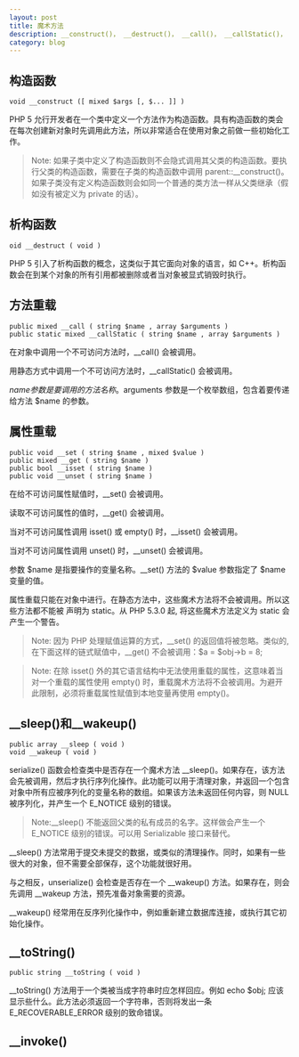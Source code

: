 ```yaml
---
layout: post
title: 魔术方法
description: __construct()， __destruct()， __call()， __callStatic()， __get()， __set()， __isset()， __unset()， __sleep()， __wakeup()， __toString()， __invoke()， __set_state()， __clone() 和 __debugInfo() 等方法在 PHP 中被称为"魔术方法"（Magic methods）。
category: blog
---
```


构造函数
------

```
void __construct ([ mixed $args [, $... ]] )
```

PHP 5 允行开发者在一个类中定义一个方法作为构造函数。具有构造函数的类会在每次创建新对象时先调用此方法，所以非常适合在使用对象之前做一些初始化工作。

> Note: 如果子类中定义了构造函数则不会隐式调用其父类的构造函数。要执行父类的构造函数，需要在子类的构造函数中调用 parent::__construct()。如果子类没有定义构造函数则会如同一个普通的类方法一样从父类继承（假如没有被定义为 private 的话）。

析构函数
------

```
oid __destruct ( void )
```

PHP 5 引入了析构函数的概念，这类似于其它面向对象的语言，如 C++。析构函数会在到某个对象的所有引用都被删除或者当对象被显式销毁时执行。

方法重载
------

```
public mixed __call ( string $name , array $arguments )
public static mixed __callStatic ( string $name , array $arguments )
```

在对象中调用一个不可访问方法时，__call() 会被调用。

用静态方式中调用一个不可访问方法时，__callStatic() 会被调用。

$name 参数是要调用的方法名称。$arguments 参数是一个枚举数组，包含着要传递给方法 $name 的参数。

属性重载
------

```
public void __set ( string $name , mixed $value )
public mixed __get ( string $name )
public bool __isset ( string $name )
public void __unset ( string $name )
```

在给不可访问属性赋值时，__set() 会被调用。

读取不可访问属性的值时，__get() 会被调用。

当对不可访问属性调用 isset() 或 empty() 时，__isset() 会被调用。

当对不可访问属性调用 unset() 时，__unset() 会被调用。

参数 $name 是指要操作的变量名称。__set() 方法的 $value 参数指定了 $name 变量的值。

属性重载只能在对象中进行。在静态方法中，这些魔术方法将不会被调用。所以这些方法都不能被 声明为 static。从 PHP 5.3.0 起, 将这些魔术方法定义为 static 会产生一个警告。

> Note: 因为 PHP 处理赋值运算的方式，__set() 的返回值将被忽略。类似的, 在下面这样的链式赋值中，__get() 不会被调用：$a = $obj->b = 8; 

> Note: 在除 isset() 外的其它语言结构中无法使用重载的属性，这意味着当对一个重载的属性使用 empty() 时，重载魔术方法将不会被调用。为避开此限制，必须将重载属性赋值到本地变量再使用 empty()。

 __sleep()和__wakeup()
------

```
public array __sleep ( void )
void __wakeup ( void )
```
serialize() 函数会检查类中是否存在一个魔术方法 __sleep()。如果存在，该方法会先被调用，然后才执行序列化操作。此功能可以用于清理对象，并返回一个包含对象中所有应被序列化的变量名称的数组。如果该方法未返回任何内容，则 NULL 被序列化，并产生一个 E_NOTICE 级别的错误。

> Note:__sleep() 不能返回父类的私有成员的名字。这样做会产生一个 E_NOTICE 级别的错误。可以用 Serializable 接口来替代。

__sleep() 方法常用于提交未提交的数据，或类似的清理操作。同时，如果有一些很大的对象，但不需要全部保存，这个功能就很好用。

与之相反，unserialize() 会检查是否存在一个 __wakeup() 方法。如果存在，则会先调用 __wakeup 方法，预先准备对象需要的资源。

__wakeup() 经常用在反序列化操作中，例如重新建立数据库连接，或执行其它初始化操作。

__toString()
------

```
public string __toString ( void )
```

__toString() 方法用于一个类被当成字符串时应怎样回应。例如 echo $obj; 应该显示些什么。此方法必须返回一个字符串，否则将发出一条 E_RECOVERABLE_ERROR 级别的致命错误。

__invoke()
------












[PHP]:    http://php.net/manual/zh/language.oop5.magic.php
